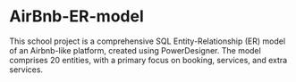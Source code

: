 # AirBnb-ER-model
This school project is a comprehensive SQL Entity-Relationship (ER) model of an Airbnb-like platform, created using PowerDesigner. The model comprises 20 entities, with a primary focus on booking, services, and extra services.

